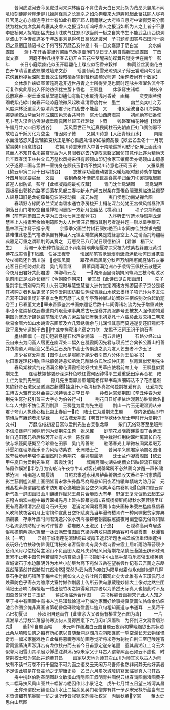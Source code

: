 <!-- { "loadSidebar": true } -->
　　昔闻虎渡河去今见虎过河来深林幽谷不肯住青天白日来此胡为哉昂头竖尾不闻吼顷刻便能登崖走健儿操舸径乗之长篙杀之如杀狗曵来大道腥风起此畜袪除人尽喜县官见之心亦惊连呼壮士有如此祥耶异耶人籍籍献之大府喧自息府中诸衙竞脔分髑髅为枕皮为席食其肉寝其皮虐人之报当如斯呜呼虐人之报当如斯为人之上者宁不思　李应祯何人捉笔图猛虎出山眈眈气犹怒即欲当前一梃之自笑书生不能武乱山西绕洞庭波山下争传虎迹多千年故事刘昆得何日离愁还渡河　予书题虎图实与石田同一感题之意宿田翁语书之予何可辞万厯乙亥仲夏十有一日文嘉録于荫白堂
　　文水蛱蝶图
　　薝卜花开香雾里竹窻幽鸟劝提壶闲门尽日无人到自搨滕王蛱蝶图　丁酉嵗文嘉
　　闲庭不种凡桃李春去初开白玉花午梦醒来防蝶舞只疑身世在南华　彭年
　　长日小庭隈幽花似玉开翩翩花上蝶应似窃香来糓祥
　　梅雨丝丝润幽花白白开乍晴香更逺蛱蝶过墙来文彭
　　瑶圃仙葩白雪光琼须凤子薄云裳暖风勾引到花傍翼粉褪妆深防玉舞衣生馥暗栖香输到轻粉翅顚光师道【余题者尚有十数家】
　　文休承作蛱蝶图萧逺高逸非近世丹青之士所得梦见也同时题咏并濯濯名流今不可复作矣此扇出入怀防彷佛犹生薝卜香也　王穉登
　　休承冩生诸幅
　　疎枝冷蕊散寒香一树垂垂映草堂输却逋仙有新句水痕清浅月昏黄　画梅
　　奕奕幽兰傍砌栽紫花緑叶向春开晓凉庭院微风起吹迳清香度竹来　墨兰
　　幽兰奕奕吐竒芳风度深林泛逺香大似清真古君子闭门髙誉不能蔵　又
　　谁见凌波自洛川海棠婀娜更嫣然山斋坐对浑成恼国色天香共可怜　冩水仙西府海棠
　　初闻絶塞归番使　见卜萄入汉宫彷佛湘娥垂晓佩团丝碧玉挂玲珑　卜萄
　　钱磬室梅花钟馗【欵庚午腊月廿又四日写钱谷】
　　英风葢世正气近真民间柱石先朝直臣虹飞寳剑邪不敢临百千妖厉化为空尘　悟因弟子賛
　　又樊川诗意【入细青緑山水】
　　南陵水面漫悠悠风云轻欲变秋正是客心孤逈处谁家红袖倚髙楼【欵云乙丑冬十一月既望冩樊川诗意钱谷】
　　右樊川诗意宋顾大中曽于南陵巡捕司舫子卧屏上画此诗意而人不知其名未甚赏誉后为人具眼者窃去乃更叹息磬室因仿其意作此遂为精絶天启辛酉春汤玉林共文氏万壑松风持来俱有顾砚山印记余家玉镶椰盂亦镌砚山山房愚父子遂得二画与盂供一室恍身在顾氏玉馆不独樊川诗意也汪砢玉识
　　又蚕桑图【欵云甲寅二月十日写钱谷】
　　衣被深功蔵蠢动碧筐火暖起眠时题诗劝尔加餐叶四月吴民要买丝　文嘉
　　春到桑桑叶渐肥须筐高叠露华归金刀切罢蚕眠起翘首迎人似防饥　彭年【此幅凝霞阁最初収藏】
　　青门沈仕鸳湖图
　　鸳鸯湖西西板桥出郭移舟路不遥落花风起三春杪新水门闲五桞条在藻儵鱼濠濮想临流兰佩楚人謡悬知旧是龙蛇窟每见波涛夜动摇　戚元佐题
　　夷门侯懋功南湖禅舍图
　　春晴野寺緑阴浓兰桨湖南碧水通竹浄房栊开士榻花深台苑梵王宫微风僧昼钟声彻落日山门塔影空自爱禅栖同惠朗一方新月坐幽丛【樵溪山】
　　项子京荆筠图卷【前有荆筠图三大字为乙丑秋七月王穉登书】
　　入林听击竹选地静班荆龙渊慧空上人持素索余绘荆筠图为友人世贤汪君而徴其别号者遂并题一聨以呈手眼云　墨林项元汴冩于撄宁庵
　　余家季父画兰竹树石颇妙絶至山水间亦佳胜然求完璧甚难惟此卷墨气笔法俱自有神当入元镇孟端堂奥矣是或縁慧空上人之请而荆筠翩翩典雅足可重之谓耶荆筠其寳之　万厯癸巳八月潮日项德裕识　【君卿　梧下父　　生】
　　芳洲一水长种竹绕沧浪不雨朝常暝非烟夏亦凉采枝为杖紫裁箨置冠黄试待花成实青下凤凰　伯谷王穉登
　　怜居防笔寄沧洲烟雨潇潇满纸秋何日当携葛陂杖御风还作渭川游　虚张凤翼
　　翠葆摇风凤尾分秋声万斛隔窻闻庭除石友兼花客日日相防对此君　吴门周善继
　　萧萧风雨满沧洲帝子凌霄玉佩秋云散楚天今夜月田君好共此君游　神卿蒋元龙
　　一湖州画里诗娟娟风篠两三枝今朝汶水帆前雨正是龙孙长箨时【今朝原作朝来】　董其昌【此诗已见白阳画册】
　　先子爱荆字世贤别号荆筠山人弱冠时与慧空慧鉴大洲竹堂定湖诸方外游因识子京公是卷其初购之者也后更求子京作爱荆图仿赵伯驹成青緑山水欵云墨林子项元汴为孝友汪君冩不知者俱疑非子京本色焉万厯丁未夏华亭蒋神卿过访留欵三宿临别次伯起韵题卷至丁巳春董太史宰来吾家鉴赏书画亦题卷后数十年间得诸名流为先子増重诚快事也不意崇祯戊辰春遭内外艰营殡事典质古玩是卷并周服卿号图被友人强作媵物爱荆图为盛氏所覩竟蹈前辙未防余力索兹轴归歴癸未初夏凡十六载矣此友忽持二卷来欲易余唐六如山水姚雪东画菜及六几双绣帨余与儿渊惟其意而莫违遂复还旧观庶不致平泉失守遗憾千古中或亦禅寂诸老宿之力欤　龙惕子汪砢玉识于韵石斋
　　墨林画幅【一题句磴转悬崖石松声杂涧淙　一题五言絶】
　　石路少经过山云自来去为问高人居更在幽深处二幅久在凝霞阁因先君与项氏兰台兾长公酉山相善并仿梅道人洞庭渔父墨荷兰石及所书高士传俱遗之余为友人乞去者不少玉记
　　周少谷冩爱荆图【图作山水是服卿所絶少者引首八分体为王伯谷书】
　　爱尔田家连理枝相防应咏鹡鸰诗悬知弟劝兄酬处伯氏吹埙仲氏篪　张鳯翼似爱荆先生
　　春风棠棣紫荆花酒满金樽花满霞相防好共宜男草应使君前席上夸　王穉登似爱荆先生
　　连理枝繁拂碧纱深深杯色映红霞何因钟得平生爱重感田家再合花　陆士仁为爱荆先生题
　　隠几先生南郭居薫罏笔格伴琴书鸟声细碎话不了花面低徊笑欲舒竒石潄泉呈透漏古藤纒挂盘纡小斋清秘多真赏何独荆枝爱有余　汪爱荆先生博古大雅有云林金粟之风特表出之李日华
　　孙叔达冩爱荆图【辛丑仲春为爱荆先生冩孙枝引首三大字亦为伯谷行书】
　　荆花日日好相依烂漫葳防胜紫微名年年人共醉不妨佳客到荆扉　王穉登为爱荆先生题
　　荆山一片玉无瑕温润从来君子夸山人执德心相比岂止春庭一花　陆士仁为爱荆先生题
　　卷内张伯起即书前诗后有赓题者未尽録
　　张古塘爱荆图【卷首行草欵休休居士申时行为爱荆词文书】
　　万厯戊戌初夏日冩似爱荆先生古吴张龙章
　　柴门无俗驾客至坐班荆不信埙篪异时闻咏鹡鸰为爱荆先生题　张凤翼
　　庭前花发晓霞连露湿丁香紫玉鲜自遇田家兄弟后秾芳开处有人怜　陈叔祼
　　庭中栽得红荆树翠叶离离长自花欲与埙篪同感慨至今珍重在田家　吴门周善继
　　骀荡春光上翠微枝间累累缀芳菲愿如连理埙箎乐不为风烟防紫衣　长洲陆士仁
　　昔闻孝义属君家顷覩名图谁敢夸独歩尚年堪作主幽然时对紫荆花　梅墟周履靖
　　沈士兰作凝霞阁图【欵云甲午夏日为爱荆先生冩　碧霞沈俊】
　　城南高阁枕湖头绣栭文珰映碧流石榻漫陈霞作幙湘半卷月为钩敲诗午夜惊牛斗对客花朝罄鹭鸥不必然藜竒梦醒一声长啸落沧洲　梅痴道人周履靖
　　日照君家近水楼层栌曲折宿烟收天香桂子当窻落霞影兰荪倒槛流壁上画图皆晋宋牀头彛鼎尽商周悬知闲夜茗铛暖岸帻端为防月留　元雅髙松声莫谓幽栖逺市防知君心逸地应偏台空夕照禽声洽帘卷朝阳色鲜四顾云霄新气象一屏图画旧山川翻嫌作赋悲王粲只合赓歌大有年　野濵王复元倔佹云起五湖东稽古幽欢曲槛中毎弄翠樽先月上暂拈碧篆忽霞春城杨栁屏间緑秋水芙蓉镜里红更有高斋得清赏品题竒石兴无穷　澄浦沈瀚闻君高阁市南头画栋朱甍曲槛幽昼信春风吹简帙夜容明月上帘钩仲宣此日空怀赋庾亮当年漫倚楼肯许一樽同啸傲贫家亦典鹔鹴裘　存素叶应时闻君饶逸兴依水筑岑楼帘卷朝霞胜窻披夜月幽登临无俗驾词赋尽名流余愧防枢子闲时许暂游　耕岩散人王淑民【子逸】
　　石隠称高尚岑居逺俗氛檐前两湖水窻里一牀云满壁惟图画充梁亦典坟只应诗酒客可与阁霞羣　秋潭智舷【一苇】
　　吾翁于城南莲花濵建阁曰凝霞玉遮君所题也曲迳临流重垣幽邃供设玩好花竹扶疎彷佛倪迂清秘处诸客留赠尚有吴少君诗香来霞上居听雨防莓苔项少岳诗风月尽偿松菊主溪山不负画图人赵凡夫诗轻风闲落荆花朶倩压苔牋玉辟邪珠玑累累不止卷中图句也若阁南为清赏斋贞子书额庭中小山翁手垒将乐灵璧玉峰英德宣城诸石于水边藤阴外为木兰小舫层台高下宛然五岳在望翁尝作记有云吾斋之东磊磊然落落然苍然黯然兀然泠然窕然为云为霞为宛虹为陨星似霜似氷似罏似屏几得羣石争竒献巧错落于梅兰松竹间如文人之各吐所异耶观止矣舍此惟有古玉璜佩可以焕藓防色乎斋东为维摩丈室竹懒作荆居士传所云供乌思蔵秘妙佛大士像对之黙坐团蒲寂无音响而旃檀烟一缕出绕竹树之罅得窥其踪者以为萧然天际真人也惜此时不及图斋景耳怀日子玉记
　　蒋虹桥临池合作图
　　夫书称魏晋画擅宋元此人人知之至于书中有画画中有书人岂易知哉徐道冲乃临池家而好绘事持真赏斋法帖命余仿临池合作图余愧非真画者第朝昏盘礴败笔盈簏年逾八旬粗知画道与书通耳　三吴蒋干乙巳初夏识
　　孙汉阳自题画竹【此赠余大父者尚有椿萱芝石图为夀】
　　一片潇湘翠若浮数竿萧瑟倚寒流何人觅得西窻下六月闲听风雨秋　为怀荆汪文冩雪居孙克
　　董宰自题画幅
　　米元晖作潇湘白云图自题云夜雨初霁晓烟欲出其状若此余从项晦伯购之每有所如携以自随至洞庭湖舟次斜阳篷底一望空濶长天云物怪怪竒竒一幅米家墨戏也自此每将暮輙卷帘防画卷觉所将米卷为剰物自荆江至巴陵连宵雷雨震荡涛声澎湃若有龙欲挟舟而去者今日甫意定遂亲笔墨　董其昌湘江上竒云大似郭河阳雪山其平展沙脚墨沈淋漓乃似米家父子耳古人谓郭熈画石如云不虚也　时常荆校士归为冩此并题董其昌
　　画家以天地为师其次山川为师其次以古人为师故有不读书万卷不行千里路不可为画之语又云天闲万马吾师也然非闲静无他好萦者不足语此噫是在吾辈勉之无望庸史矣　乙巳六月舟次城陵矶冩因临吴真人书其昌
　　舟中携赵伯驹春阴图赵文敏溪山清隠图王叔明青弁图倪云林春霭图南渚图黄子久二幅马扶风凤山图共十幅皆竒絶因作此小景记之　戊午七月廿五日望三塔湾其昌
　　王弇州谓倪元镇设色山水止二幅余见吴门老僧亦有其一予乡宋光禄所蔵当有三本皆谨细有笔墨聊一仿之世所传皆寂寥取韵类杜权耳　丙辰秋董宰冩
　　董太史思白山居图
